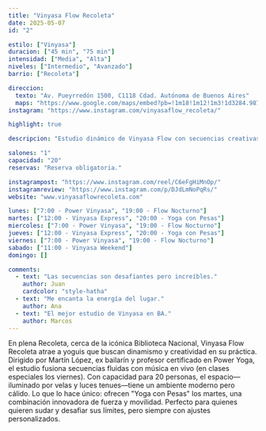 ```yaml
---
title: "Vinyasa Flow Recoleta"
date: 2025-05-07
id: "2"

estilo: ["Vinyasa"]
duracion: ["45 min", "75 min"]
intensidad: ["Media", "Alta"]
niveles: ["Intermedio", "Avanzado"]
barrio: ["Recoleta"]

direccion:
  texto: "Av. Pueyrredón 1500, C1118 Cdad. Autónoma de Buenos Aires"
  maps: "https://www.google.com/maps/embed?pb=!1m18!1m12!1m3!1d3284.987654321098!2d-58.4000000!3d-34.5800000!2m3!1f0!2f0!3f0!3m2!1i1024!2i768!4f13.1!3m3!1m2!1s0x0%3A0x9876543210fedcba!2sVinyasa%20Flow%20Recoleta!5e0!3m2!1sen!2sar!4v1746203100000!5m2!1sen!2sar"
instagram: "https://www.instagram.com/vinyasaflow_recoleta/"

highlight: true

descripcion: "Estudio dinámico de Vinyasa Flow con secuencias creativas y música inspiradora."

salones: "1"
capacidad: "20"
reservas: "Reserva obligatoria."

instagrampost: "https://www.instagram.com/reel/C6eFgHiMnOp/"
instagramreview: "https://www.instagram.com/p/DJdLmNoPqRs/"
website: "www.vinyasaflowrecoleta.com"

lunes: ["7:00 - Power Vinyasa", "19:00 - Flow Nocturno"]
martes: ["12:00 - Vinyasa Express", "20:00 - Yoga con Pesas"]
miercoles: ["7:00 - Power Vinyasa", "19:00 - Flow Nocturno"]
jueves: ["12:00 - Vinyasa Express", "20:00 - Yoga con Pesas"]
viernes: ["7:00 - Power Vinyasa", "19:00 - Flow Nocturno"]
sabado: ["11:00 - Vinyasa Weekend"]
domingo: []

comments:
  - text: "Las secuencias son desafiantes pero increíbles."
    author: Juan
    cardcolor: "style-hatha"
  - text: "Me encanta la energía del lugar."
    author: Ana
  - text: "El mejor estudio de Vinyasa en BA."
    author: Marcos
---
```


En plena Recoleta, cerca de la icónica Biblioteca Nacional, Vinyasa Flow Recoleta atrae a yoguis que buscan dinamismo y creatividad en su práctica. Dirigido por Martín López, ex bailarín y profesor certificado en Power Yoga, el estudio fusiona secuencias fluidas con música en vivo (en clases especiales los viernes). Con capacidad para 20 personas, el espacio—iluminado por velas y luces tenues—tiene un ambiente moderno pero cálido. Lo que lo hace único: ofrecen "Yoga con Pesas" los martes, una combinación innovadora de fuerza y movilidad. Perfecto para quienes quieren sudar y desafiar sus límites, pero siempre con ajustes personalizados.